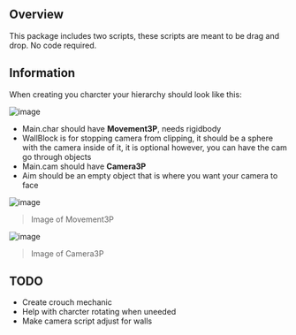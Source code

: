 ## Overview

This package includes two scripts, these scripts are meant to be drag and drop. No code required.

## Information 

When creating you charcter your hierarchy should look like this:

![image](https://user-images.githubusercontent.com/107372313/187555290-92aa55dd-9587-4d7f-b280-c1fbab788c24.png)

- Main.char should have **Movement3P**, needs rigidbody
- WallBlock is for stopping camera from clipping, it should be a sphere with the camera inside of it, it is optional however, you can have the cam go through objects
- Main.cam should have **Camera3P**
- Aim should be an empty object that is where you want your camera to face

![image](https://user-images.githubusercontent.com/107372313/187555681-12fa86bc-e465-4dee-b3c1-efe6c5b7cf86.png)
> Image of Movement3P

![image](https://user-images.githubusercontent.com/107372313/187555789-dd68f8c0-5020-4fb1-b9e0-f8b9f5359286.png)
> Image of Camera3P

## TODO

- Create crouch mechanic
- Help with charcter rotating when uneeded
- Make camera script adjust for walls
